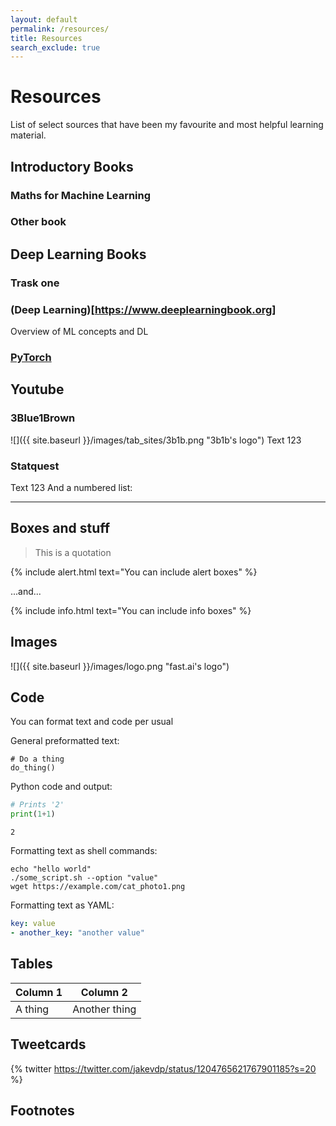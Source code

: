 ```yaml
---
layout: default
permalink: /resources/
title: Resources
search_exclude: true
---
```



# Resources

List of select sources that have been my favourite and most helpful learning material.

## Introductory Books
### Maths for Machine Learning 
### Other book

## Deep Learning Books

### Trask one

### (Deep Learning)[https://www.deeplearningbook.org]
Overview of ML concepts and DL

### [PyTorch](https://www.deeplearningbook.org)




## Youtube

### 3Blue1Brown
![]({{ site.baseurl }}/images/tab_sites/3b1b.png "3b1b's logo")
Text 123

### Statquest
Text 123
And a numbered list:




-------------------













## Boxes and stuff

> This is a quotation

{% include alert.html text="You can include alert boxes" %}

...and...

{% include info.html text="You can include info boxes" %}

## Images

![]({{ site.baseurl }}/images/logo.png "fast.ai's logo")

## Code

You can format text and code per usual 

General preformatted text:

    # Do a thing
    do_thing()

Python code and output:

```python
# Prints '2'
print(1+1)
```

    2

Formatting text as shell commands:

```shell
echo "hello world"
./some_script.sh --option "value"
wget https://example.com/cat_photo1.png
```

Formatting text as YAML:

```yaml
key: value
- another_key: "another value"
```


## Tables

| Column 1 | Column 2 |
|-|-|
| A thing | Another thing |


## Tweetcards

{% twitter https://twitter.com/jakevdp/status/1204765621767901185?s=20 %}


## Footnotes



[^1]: This is the footnote.


